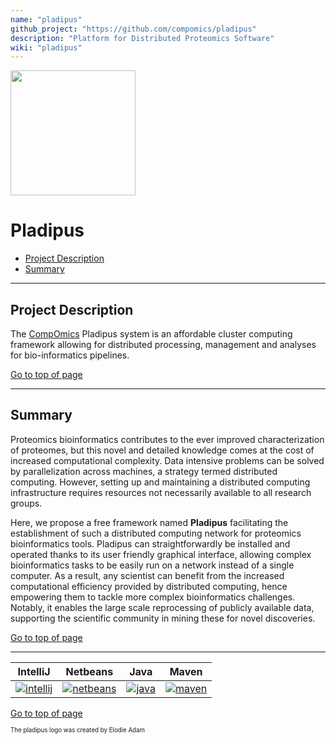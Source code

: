 ```yaml
---
name: "pladipus"
github_project: "https://github.com/compomics/pladipus"
description: "Platform for Distributed Proteomics Software"
wiki: "pladipus"
---
```


<img src="https://raw.githubusercontent.com/wiki/compomics/pladipus/pladipus_logo.jpg" width="200">

# Pladipus

 * [Project Description](#project-description)
 * [Summary](#summary)

----

## Project Description

The [CompOmics](http://www.compomics.com) Pladipus system is an affordable cluster computing framework allowing for distributed processing, management and analyses for bio-informatics pipelines.

[Go to top of page](#pladipus)

----

## Summary

Proteomics bioinformatics contributes to the ever improved characterization of proteomes, but this novel and detailed knowledge comes at the cost of increased computational complexity. Data intensive problems can be solved by parallelization across machines, a strategy termed distributed computing. However, setting up and maintaining a distributed computing infrastructure requires resources not necessarily available to all research groups.

Here, we propose a free framework named **Pladipus** facilitating the establishment of such a distributed computing network for proteomics bioinformatics tools. Pladipus can straightforwardly be installed and operated thanks to its user friendly graphical interface, allowing complex bioinformatics tasks to be easily run on a network instead of a single computer. As a result, any scientist can benefit from the increased computational efficiency provided by distributed computing, hence empowering them to tackle more complex bioinformatics challenges. Notably, it enables the large scale reprocessing of publicly available data, supporting the scientific community in mining these for novel discoveries.
 
[Go to top of page](#pladipus)

----

| IntelliJ | Netbeans | Java | Maven |
|:--:|:--:|:--:|:--:|
| [![intellij](https://www.jetbrains.com/idea/docs/logo_intellij_idea.png)](https://www.jetbrains.com/idea/) | [![netbeans](https://netbeans.org/images_www/visual-guidelines/NB-logo-single.jpg)](https://netbeans.org/) | [![java](http://genesis.ugent.be/public_data/image/java.png)](http://java.com/en/) | [![maven](http://genesis.ugent.be/public_data/image/maven.png)](http://maven.apache.org/) |

[Go to top of page](#pladipus)

<sup><sub>The pladipus logo was created by Elodie Adam</sub></sup>
